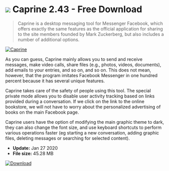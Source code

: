 # ![](https://cdn.softexe.net/static/icon/e/caprine-8211.png) Caprine 2.43 - Free Download

> Caprine is a desktop messaging tool for Messenger Facebook, which offers exactly the same features as the official application for sharing to the site members founded by Mark Zuckerberg, but also includes a number of additional options.

[![Caprine](https://gallery.dpcdn.pl/imgc/Tools/82672/g_-_420x350_1.5_-_x0ddba254-3e0f-4eb6-9e3e-cb87899eadd3.jpg)](https://softexe.net/win/internet/messenger/caprine:hbpp.html)

As you can guess, Caprine mainly allows you to send and receive messages, make video calls, share files (e.g., photos, videos, documents), add emails to your entries, and so on, and so on. This does not mean, however, that the program imitates Facebook Messenger in one hundred percent because it has several unique features.
 
 Caprine takes care of the safety of people using this tool. The special private mode allows you to disable user activity tracking based on links provided during a conversation. If we click on the link to the online bookstore, we will not have to worry about the personalized advertising of books on the main Facebook page.
 
 Caprine users have the option of modifying the main graphic theme to dark, they can also change the font size, and use keyboard shortcuts to perform various operations faster (eg starting a new conversation, adding graphic files, deleting messages or searching for selected content).


- **Update:** Jan 27 2020
- **File size:** 45.28 MB

[![Download](https://cdn.softexe.net/static/img/download.png)](https://softexe.net/win/internet/messenger/caprine:hbpp.html)

